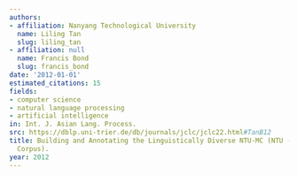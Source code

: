 ```yaml
---
authors:
- affiliation: Nanyang Technological University
  name: Liling Tan
  slug: liling_tan
- affiliation: null
  name: Francis Bond
  slug: francis_bond
date: '2012-01-01'
estimated_citations: 15
fields:
- computer science
- natural language processing
- artificial intelligence
in: Int. J. Asian Lang. Process.
src: https://dblp.uni-trier.de/db/journals/jclc/jclc22.html#TanB12
title: Building and Annotating the Linguistically Diverse NTU-MC (NTU - Multilingual
  Corpus).
year: 2012
---
```

